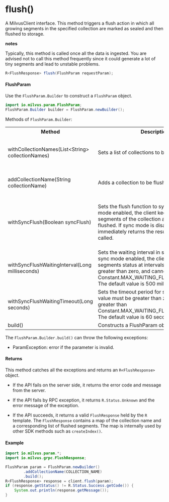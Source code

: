 # flush()

A MilvusClient interface. This method triggers a flush action in which all growing segments in the specified collection are marked as sealed and then flushed to storage. 

<div class="admonition note">

<p><b>notes</b></p>

<p>Typically, this method is called once all the data is ingested. You are advised not to call this method frequently since it could generate a lot of tiny segments and lead to unstable problems.</p>

</div>

```java
R<FlushResponse> flush(FlushParam requestParam);
```

#### FlushParam

Use the `FlushParam.Builder` to construct a `FlushParam` object.

```java
import io.milvus.param.FlushParam;
FlushParam.Builder builder = FlushParam.newBuilder();
```

Methods of `FlushParam.Builder`:

<table>
    <tr>
        <th>Method</th>
        <th>Description</th>
        <th>Parameters</th>
    </tr>
    <tr>
        <td>withCollectionNames(List&lt;String> collectionNames)</td>
        <td>Sets a list of collections to be flushed.</td>
        <td>collectionNames: a list of the names of the collections to be flushed.</td>
    </tr>
    <tr>
        <td>addCollectionName(String collectionName)</td>
        <td>Adds a collection to be flushed.</td>
        <td>collectionName: The name of the collection to be flushed.</td>
    </tr>
    <tr>
        <td>withSyncFlush(Boolean syncFlush)</td>
        <td>Sets the flush function to sync mode. With sync mode enabled, the client keeps waiting until all segments of the collection are successfully flushed. If sync mode is disabled, the client immediately returns the result after flush() is called.</td>
        <td>syncFlush: A Boolean value to indicate if sync mode is enabled. Sync mode is enabled if the value is set to True.</td>
    </tr>
    <tr>
        <td>withSyncFlushWaitingInterval(Long milliseconds)</td>
        <td>Sets the waiting interval in sync mode. With sync mode enabled, the client will check segments status at intervals. The value must be greater than zero, and cannot be greater than Constant.MAX_WAITING_FLUSHING_INTERVAL. The default value is 500 miliseconds.</td>
        <td>milliseconds: The time interval in milliseconds for checking the flush status. </td>
    </tr>
    <tr>
        <td>withSyncFlushWaitingTimeout(Long seconds)</td>
        <td>Sets the timeout period for sync mode. The value must be greater than zero, and cannot be greater than Constant.MAX_WAITING_FLUSHING_TIMEOUT. The default value is 60 seconds.</td>
        <td>seconds: A during of time in seconds to wait till timeout.</td>
    </tr>
    <tr>
        <td>build()</td>
        <td>Constructs a FlushParam object.</td>
        <td>N/A</td>
    </tr>
</table>

The `FlushParam.Builder.build()` can throw the following exceptions:

- ParamException: error if the parameter is invalid.

#### Returns

This method catches all the exceptions and returns an `R<FlushResponse>` object.

- If the API fails on the server side, it returns the error code and message from the server.

- If the API fails by RPC exception, it returns `R.Status.Unknown` and the error message of the exception.

- If the API succeeds, it returns a valid `FlushResponse` held by the `R` template. The `FlushResponse` contains a map of the collection name and a corresponding list of flushed segments. The map is internally used by other SDK methods such as `createIndex()`.

#### Example

```java
import io.milvus.param.*;
import io.milvus.grpc.FlushResponse;

FlushParam param = FlushParam.newBuilder()
        .addCollectionName(COLLECTION_NAME)
        .build();
R<FlushResponse> response = client.flush(param);
if (response.getStatus() != R.Status.Success.getCode()) {
    System.out.println(response.getMessage());
}
```
